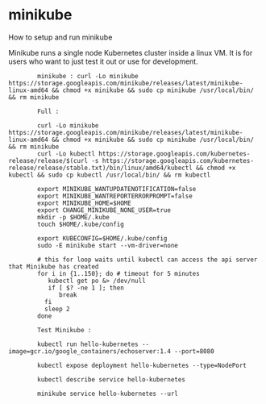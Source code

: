 # minikube
How to setup and run minikube

  Minikube runs a single node Kubernetes cluster inside a linux VM.
        It is for users who want to just test it out or use for development.

            minikube : curl -Lo minikube https://storage.googleapis.com/minikube/releases/latest/minikube-linux-amd64 && chmod +x minikube && sudo cp minikube /usr/local/bin/ && rm minikube

            Full :

            curl -Lo minikube https://storage.googleapis.com/minikube/releases/latest/minikube-linux-amd64 && chmod +x minikube && sudo cp minikube /usr/local/bin/ && rm minikube
            curl -Lo kubectl https://storage.googleapis.com/kubernetes-release/release/$(curl -s https://storage.googleapis.com/kubernetes-release/release/stable.txt)/bin/linux/amd64/kubectl && chmod +x kubectl && sudo cp kubectl /usr/local/bin/ && rm kubectl

            export MINIKUBE_WANTUPDATENOTIFICATION=false
            export MINIKUBE_WANTREPORTERRORPROMPT=false
            export MINIKUBE_HOME=$HOME
            export CHANGE_MINIKUBE_NONE_USER=true
            mkdir -p $HOME/.kube
            touch $HOME/.kube/config

            export KUBECONFIG=$HOME/.kube/config
            sudo -E minikube start --vm-driver=none

            # this for loop waits until kubectl can access the api server that Minikube has created
            for i in {1..150}; do # timeout for 5 minutes
               kubectl get po &> /dev/null
               if [ $? -ne 1 ]; then
                  break
              fi
              sleep 2
            done

            Test Minikube :

            kubectl run hello-kubernetes --image=gcr.io/google_containers/echoserver:1.4 --port=8080

            kubectl expose deployment hello-kubernetes --type=NodePort

            kubectl describe service hello-kubernetes

            minikube service hello-kubernetes --url
